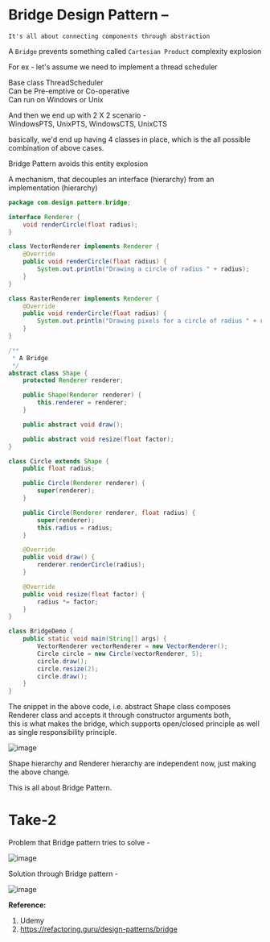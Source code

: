 # Bridge Design Pattern – 

`It's all about connecting components through abstraction`  

A `Bridge` prevents something called `Cartesian Product` complexity explosion  

For ex - let's assume we need to implement a thread scheduler  

Base class ThreadScheduler  
Can be Pre-emptive or Co-operative  
Can run on Windows or Unix  

And then we end up with 2 X 2 scenario -  
WindowsPTS, UnixPTS, WindowsCTS, UnixCTS  

basically, we'd end up having 4 classes in place, which is the all possible combination of above cases.  

Bridge Pattern avoids this entity explosion  

A mechanism, that decouples an interface (hierarchy) from an implementation (hierarchy)  

```java
package com.design.pattern.bridge;

interface Renderer {
	void renderCircle(float radius);
}

class VectorRenderer implements Renderer {
	@Override
	public void renderCircle(float radius) {
		System.out.println("Drawing a circle of radius " + radius);
	}
}

class RasterRenderer implements Renderer {
	@Override
	public void renderCircle(float radius) {
		System.out.println("Drawing pixels for a circle of radius " + radius);
	}
}

/**
 * A Bridge
 */
abstract class Shape {
	protected Renderer renderer;

	public Shape(Renderer renderer) {
		this.renderer = renderer;
	}

	public abstract void draw();

	public abstract void resize(float factor);
}

class Circle extends Shape {
	public float radius;

	public Circle(Renderer renderer) {
		super(renderer);
	}

	public Circle(Renderer renderer, float radius) {
		super(renderer);
		this.radius = radius;
	}

	@Override
	public void draw() {
		renderer.renderCircle(radius);
	}

	@Override
	public void resize(float factor) {
		radius *= factor;
	}
}

class BridgeDemo {
	public static void main(String[] args) {
		VectorRenderer vectorRenderer = new VectorRenderer();
		Circle circle = new Circle(vectorRenderer, 5);
		circle.draw();
		circle.resize(2);
		circle.draw();
	}
}
```

The snippet in the above code, i.e. abstract Shape class composes Renderer class and accepts it through constructor arguments both,  
this is what makes the bridge, which supports open/closed principle as well as single responsibility principle.  

![image](https://user-images.githubusercontent.com/26399543/152654166-af90b9f9-53c9-499f-aaaa-d16851fee09d.png)  

Shape hierarchy and Renderer hierarchy are independent now, just making the above change.  

This is all about Bridge Pattern.  

# Take-2

Problem that Bridge pattern tries to solve - 

![image](https://user-images.githubusercontent.com/26399543/195515758-a955186c-fef9-4daf-b7ed-1f7e786e8472.png)  

Solution through Bridge pattern - 

![image](https://user-images.githubusercontent.com/26399543/195515894-55cf331f-15bd-496d-b107-dcd9b9aa7aa6.png)  


**Reference:**  
1. Udemy
2. https://refactoring.guru/design-patterns/bridge



